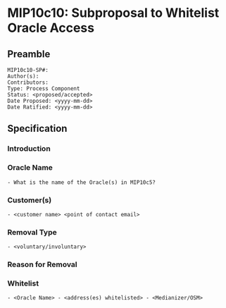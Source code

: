 # MIP10c10: Subproposal to Whitelist Oracle Access

## Preamble
```
MIP10c10-SP#: 
Author(s):
Contributors:
Type: Process Component
Status: <proposed/accepted>
Date Proposed: <yyyy-mm-dd>
Date Ratified: <yyyy-mm-dd>
``` 

## Specification

### Introduction

### Oracle Name
	- What is the name of the Oracle(s) in MIP10c5?

### Customer(s)
 	- <customer name> <point of contact email>

### Removal Type
	- <voluntary/involuntary>

### Reason for Removal

### Whitelist
	- <Oracle Name> - <address(es) whitelisted> - <Medianizer/OSM>